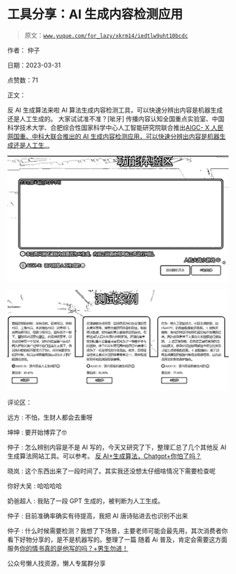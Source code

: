 # 工具分享：AI 生成内容检测应用

> 原文：[`www.yuque.com/for_lazy/xkrm14/iedtlw9uht10bcdc`](https://www.yuque.com/for_lazy/xkrm14/iedtlw9uht10bcdc)



作者： 仲子



日期：2023-03-31



点赞数：71



正文：



反 AI 生成算法来啦 AI 算法生成内容检测工具，可以快速分辨出内容是机器生成还是人工生成的。 大家试试准不准？[呲牙] 传播内容认知全国重点实验室、中国科学技术大学、合肥综合性国家科学中心人工智能研究院联合推出[AIGC- X 人民网国重、中科大联合推出的 AI 生成内容检测应用，可以快速分辨出内容是机器生成还是人工生...](http://ai.sklccc.com/#/try)



![](img/007f557df824e6e847f2c97e423186b3.png)



![](img/6a8a843d76460f5ea723161c4ed10c32.png)  

评论区：



远方 : 不怕，生财人都会去重呀



坤坤 : 要开始博弈了🤓



仲子 : 怎么辨别内容是不是 AI 写的，今天又研究了下，整理汇总了几个其他反 AI 生成算法网站工具。可以参考。 [反 AI+生成算法，Chatgpt+你怕了吗？](https://mp.weixin.qq.com/s/yvzNZWjMhqLCKTL9NuDtNA)



晓岚 : 这个东西出来了一段时间了。其实我还没想太仔细啥情况下需要检查呢



你好大吴 : 哈哈哈哈



奶爸超人 : 我贴了一段 GPT 生成的，被判断为人工生成。



仲子 : 目前准确率确实有待提高，我把 AI 唐诗贴进去也识别不出来



仲子 : 什么时候需要检测？我想了下场景，主要老师可能会最先用，其次消费者你看下好物分享的，是不是机器写的。整理了一篇 随着 Ai 普及，肯定会需要这方面服务[你的情书真的是他写的吗？+男生勿进！](https://mp.weixin.qq.com/s/04ezjXUBacPZC1TRBVEByg)



公众号懒人找资源，懒人专属群分享

</ne-p>